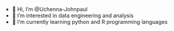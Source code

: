 - 👋 Hi, I’m @Uchenna-Johnpaul
- 👀 I’m interested in data engineering and analysis
- 🌱 I’m currently learning python and R programming languages 


<!---
Uchenna-Johnpaul/Uchenna-Johnpaul is a ✨ special ✨ repository because its `README.md` (this file) appears on your GitHub profile.
You can click the Preview link to take a look at your changes.
--->
